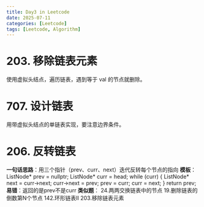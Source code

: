 ```yaml
---
title: Day3 in Leetcode
date: 2025-07-11
categories: [Leetcode]
tags: [Leetcode, Algorithm]
---
```


# 203. 移除链表元素
使用虚拟头结点，遍历链表，遇到等于 val 的节点就删除。

# 707. 设计链表
用带虚拟头结点的单链表实现，要注意边界条件。

# 206. 反转链表
**一句话思路**：用三个指针（prev、curr、next）迭代反转每个节点的指向
**模板**：
ListNode* prev = nullptr;
ListNode* curr = head;
while (curr) {
    ListNode* next = curr->next;
    curr->next = prev;
    prev = curr;
    curr = next;
}
return prev;
**易错**：返回的是prev不是curr
**类似题**：
24.两两交换链表中的节点
19.删除链表的倒数第N个节点
142.环形链表II
203.移除链表元素